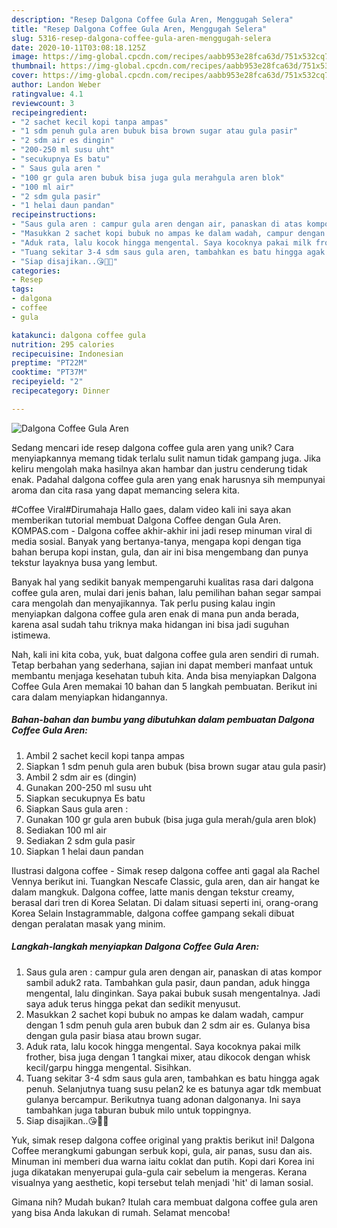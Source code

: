 ```yaml
---
description: "Resep Dalgona Coffee Gula Aren, Menggugah Selera"
title: "Resep Dalgona Coffee Gula Aren, Menggugah Selera"
slug: 5316-resep-dalgona-coffee-gula-aren-menggugah-selera
date: 2020-10-11T03:08:18.125Z
image: https://img-global.cpcdn.com/recipes/aabb953e28fca63d/751x532cq70/dalgona-coffee-gula-aren-foto-resep-utama.jpg
thumbnail: https://img-global.cpcdn.com/recipes/aabb953e28fca63d/751x532cq70/dalgona-coffee-gula-aren-foto-resep-utama.jpg
cover: https://img-global.cpcdn.com/recipes/aabb953e28fca63d/751x532cq70/dalgona-coffee-gula-aren-foto-resep-utama.jpg
author: Landon Weber
ratingvalue: 4.1
reviewcount: 3
recipeingredient:
- "2 sachet kecil kopi tanpa ampas"
- "1 sdm penuh gula aren bubuk bisa brown sugar atau gula pasir"
- "2 sdm air es dingin"
- "200-250 ml susu uht"
- "secukupnya Es batu"
- " Saus gula aren "
- "100 gr gula aren bubuk bisa juga gula merahgula aren blok"
- "100 ml air"
- "2 sdm gula pasir"
- "1 helai daun pandan"
recipeinstructions:
- "Saus gula aren : campur gula aren dengan air, panaskan di atas kompor sambil aduk2 rata. Tambahkan gula pasir, daun pandan, aduk hingga mengental, lalu dinginkan. Saya pakai bubuk susah mengentalnya. Jadi saya aduk terus hingga pekat dan sedikit menyusut."
- "Masukkan 2 sachet kopi bubuk no ampas ke dalam wadah, campur dengan 1 sdm penuh gula aren bubuk dan 2 sdm air es. Gulanya bisa dengan gula pasir biasa atau brown sugar."
- "Aduk rata, lalu kocok hingga mengental. Saya kocoknya pakai milk frother, bisa juga dengan 1 tangkai mixer, atau dikocok dengan whisk kecil/garpu hingga mengental. Sisihkan."
- "Tuang sekitar 3-4 sdm saus gula aren, tambahkan es batu hingga agak penuh. Selanjutnya tuang susu pelan2 ke es batunya agar tdk membuat gulanya bercampur. Berikutnya tuang adonan dalgonanya. Ini saya tambahkan juga taburan bubuk milo untuk toppingnya."
- "Siap disajikan..😘👌🏻"
categories:
- Resep
tags:
- dalgona
- coffee
- gula

katakunci: dalgona coffee gula 
nutrition: 295 calories
recipecuisine: Indonesian
preptime: "PT22M"
cooktime: "PT37M"
recipeyield: "2"
recipecategory: Dinner

---
```



![Dalgona Coffee Gula Aren](https://img-global.cpcdn.com/recipes/aabb953e28fca63d/751x532cq70/dalgona-coffee-gula-aren-foto-resep-utama.jpg)

Sedang mencari ide resep dalgona coffee gula aren yang unik? Cara menyiapkannya memang tidak terlalu sulit namun tidak gampang juga. Jika keliru mengolah maka hasilnya akan hambar dan justru cenderung tidak enak. Padahal dalgona coffee gula aren yang enak harusnya sih mempunyai aroma dan cita rasa yang dapat memancing selera kita.

#Coffee Viral#Dirumahaja Hallo gaes, dalam video kali ini saya akan memberikan tutorial membuat Dalgona Coffee dengan Gula Aren. KOMPAS.com - Dalgona coffee akhir-akhir ini jadi resep minuman viral di media sosial. Banyak yang bertanya-tanya, mengapa kopi dengan tiga bahan berupa kopi instan, gula, dan air ini bisa mengembang dan punya tekstur layaknya busa yang lembut.

Banyak hal yang sedikit banyak mempengaruhi kualitas rasa dari dalgona coffee gula aren, mulai dari jenis bahan, lalu pemilihan bahan segar sampai cara mengolah dan menyajikannya. Tak perlu pusing kalau ingin menyiapkan dalgona coffee gula aren enak di mana pun anda berada, karena asal sudah tahu triknya maka hidangan ini bisa jadi suguhan istimewa.


Nah, kali ini kita coba, yuk, buat dalgona coffee gula aren sendiri di rumah. Tetap berbahan yang sederhana, sajian ini dapat memberi manfaat untuk membantu menjaga kesehatan tubuh kita. Anda bisa menyiapkan Dalgona Coffee Gula Aren memakai 10 bahan dan 5 langkah pembuatan. Berikut ini cara dalam menyiapkan hidangannya.

<!--inarticleads1-->

##### Bahan-bahan dan bumbu yang dibutuhkan dalam pembuatan Dalgona Coffee Gula Aren:

1. Ambil 2 sachet kecil kopi tanpa ampas
1. Siapkan 1 sdm penuh gula aren bubuk (bisa brown sugar atau gula pasir)
1. Ambil 2 sdm air es (dingin)
1. Gunakan 200-250 ml susu uht
1. Siapkan secukupnya Es batu
1. Siapkan  Saus gula aren :
1. Gunakan 100 gr gula aren bubuk (bisa juga gula merah/gula aren blok)
1. Sediakan 100 ml air
1. Sediakan 2 sdm gula pasir
1. Siapkan 1 helai daun pandan


Ilustrasi dalgona coffee - Simak resep dalgona coffee anti gagal ala Rachel Vennya berikut ini. Tuangkan Nescafe Classic, gula aren, dan air hangat ke dalam mangkuk. Dalgona coffee, latte manis dengan tekstur creamy, berasal dari tren di Korea Selatan. Di dalam situasi seperti ini, orang-orang Korea Selain Instagrammable, dalgona coffee gampang sekali dibuat dengan peralatan masak yang minim. 

<!--inarticleads2-->

##### Langkah-langkah menyiapkan Dalgona Coffee Gula Aren:

1. Saus gula aren : campur gula aren dengan air, panaskan di atas kompor sambil aduk2 rata. Tambahkan gula pasir, daun pandan, aduk hingga mengental, lalu dinginkan. Saya pakai bubuk susah mengentalnya. Jadi saya aduk terus hingga pekat dan sedikit menyusut.
1. Masukkan 2 sachet kopi bubuk no ampas ke dalam wadah, campur dengan 1 sdm penuh gula aren bubuk dan 2 sdm air es. Gulanya bisa dengan gula pasir biasa atau brown sugar.
1. Aduk rata, lalu kocok hingga mengental. Saya kocoknya pakai milk frother, bisa juga dengan 1 tangkai mixer, atau dikocok dengan whisk kecil/garpu hingga mengental. Sisihkan.
1. Tuang sekitar 3-4 sdm saus gula aren, tambahkan es batu hingga agak penuh. Selanjutnya tuang susu pelan2 ke es batunya agar tdk membuat gulanya bercampur. Berikutnya tuang adonan dalgonanya. Ini saya tambahkan juga taburan bubuk milo untuk toppingnya.
1. Siap disajikan..😘👌🏻


Yuk, simak resep dalgona coffee original yang praktis berikut ini! Dalgona Coffee merangkumi gabungan serbuk kopi, gula, air panas, susu dan ais. Minuman ini memberi dua warna iaitu coklat dan putih. Kopi dari Korea ini juga dikatakan menyerupai gula-gula cair sebelum ia mengeras. Kerana visualnya yang aesthetic, kopi tersebut telah menjadi &#39;hit&#39; di laman sosial. 

Gimana nih? Mudah bukan? Itulah cara membuat dalgona coffee gula aren yang bisa Anda lakukan di rumah. Selamat mencoba!
